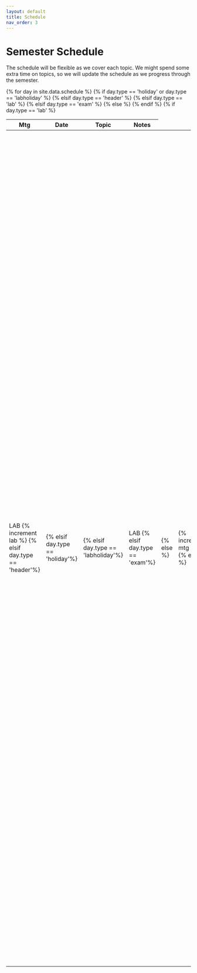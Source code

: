 ```yaml
---
layout: default 
title: Schedule
nav_order: 3
---
```


# Semester Schedule

The schedule will be flexible as we cover each topic. We might spend some extra time on topics, so we will update the schedule as we progress through the semester.

<table class="schedtab"><thead>
<tr>
    <th>Mtg</th>
    <th>Date</th>
    <th>Topic</th>
    <th>Notes</th>
    </tr>
    </thead>
    <tbody><!--  {% increment lab %} {% increment mtg %} -->
{% for day in site.data.schedule %}
{% if day.type == 'holiday' or day.type == 'labholiday' %}
<tr class="holiday">
{% elsif day.type == 'header' %}
<tr class="header">
{% elsif day.type == 'lab' %}
<tr class="lab">
{% elsif day.type == 'exam' %}
<tr class="exam">
{% else %}
<tr>
{% endif %}
    {% if day.type == 'lab' %}
            <td class="lab mtg">LAB {% increment lab %}
            {% elsif day.type == 'header'%}
            <td class="header mtg">
            {% elsif day.type == 'holiday'%}
            <td class="holiday mtg">
            {% elsif day.type == 'labholiday'%}
            <td class="holiday mtg">LAB
            {% elsif day.type == 'exam'%}
            <td class="exam mtg">
            {% else %}
            <td class="mtg">
                {% increment mtg %}
            {% endif %}</td>
    <td class="text-center sched">{{day.date}}</td>
    <td class="sched">
    {% if day.link %}
        <a href="{{day.link}}">
    {% endif %}
    {{day.topic}}
    {% if day.link %}
        </a>
    {% endif %}
    {% if day.lectures or day.readings or day.activities %}
    <br><span class="sched-sub">
        {% if day.readings %}
        Readings:
        {% for read in day.readings %}
        {% unless forloop.first %}
        -
        {% endunless %}
        {% if read.link %}
        <a href="{{read.link}}">
        {% endif %} 
        {{read.topic}}
        {% if read.link %}
        </a> 
        {% endif %}
        {% endfor %}
        {% endif %}
        {% if day.lectures and day.readings %}
        <br>
        {% endif %}
        {% if day.lectures %}
        Slides:
        {% for pdf in day.lectures %}
        {% unless forloop.first %}
        -
        {% endunless %}
        {% if pdf.link %}
        <a href="{{pdf.link}}" alt="{{pdf.alt}}">{{pdf.time}}</a> 
        {% else %}
        <span title="{{pdf.alt}}">{{pdf.time}}</span> 
        {% endif %}
        {% endfor %}
        {% endif %}

        {% if day.videos %}
        <br>
        Videos:
        {% for vid in day.videos %}
        {% unless forloop.first %} - {% endunless %}
        <a href="{{vid.link}}">{{vid.name}}</a>
        {% endfor %}
        {% endif %}


        {% if (day.lectures or day.readings) and day.activities %}
        <br>
        {% endif %}
        {% if day.activities %}
        In-Class Activity:
        {% for pdf in day.activities %}
        {% unless forloop.first %}
        -
        {% endunless %}
        {% if pdf.link %}
        <a href="{{pdf.link}}" alt="{{pdf.alt}}">{{pdf.name}}</a> 
        {% else %}
        <span title="{{pdf.alt}}">{{pdf.name}}</span> 
        {% endif %}
        {% endfor %}
        {% endif %}
        </span>
    {% endif %}
    </td>
    <td class="sched">{{day.notes}}</td>
    </tr>
{% endfor %}
</tbody></table>